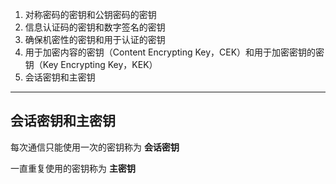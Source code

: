 1. 对称密码的密钥和公钥密码的密钥
2. 信息认证码的密钥和数字签名的密钥
3. 确保机密性的密钥和用于认证的密钥
4. 用于加密内容的密钥（Content Encrypting Key，CEK）和用于加密密钥的密钥（Key Encrypting Key，KEK）
5. 会话密钥和主密钥


---
## 会话密钥和主密钥

每次通信只能使用一次的密钥称为 **会话密钥**

一直重复使用的密钥称为 **主密钥** 


